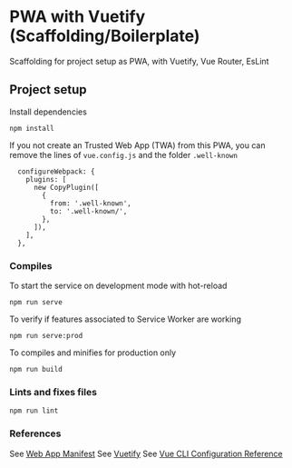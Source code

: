 # PWA with Vuetify (Scaffolding/Boilerplate)

Scaffolding for project setup as PWA, with Vuetify, Vue Router, EsLint 

## Project setup
Install dependencies
```
npm install
```

If you not create an Trusted Web App (TWA) from this PWA, you can remove the lines of `vue.config.js` and the folder `.well-known`
```
  configureWebpack: {
    plugins: [
      new CopyPlugin([
        {
          from: '.well-known',
          to: '.well-known/',
        },
      ]),
    ],
  },
```

### Compiles
To start the service on development mode with hot-reload
```
npm run serve
```

To verify if features associated to Service Worker are working
```
npm run serve:prod
```

To compiles and minifies for production only
```
npm run build
```

### Lints and fixes files
```
npm run lint
```

### References
See [Web App Manifest](https://web.dev/add-manifest/)
See [Vuetify](https://vuetifyjs.com/en/)
See [Vue CLI Configuration Reference](https://cli.vuejs.org/config/)
